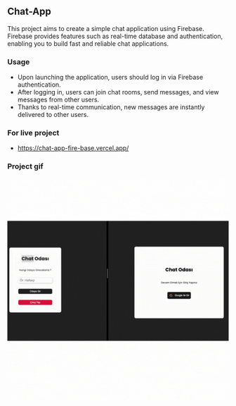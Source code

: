 ## Chat-App

This project aims to create a simple chat application using Firebase. Firebase provides features such as real-time database and authentication, enabling you to build fast and reliable chat applications.

### Usage

- Upon launching the application, users should log in via Firebase authentication.
- After logging in, users can join chat rooms, send messages, and view messages from other users.
- Thanks to real-time communication, new messages are instantly delivered to other users.

### For live project

- https://chat-app-fire-base.vercel.app/

### Project gif

![](./public/Chat.gif)